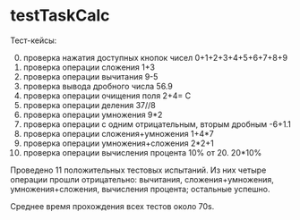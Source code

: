 # testTaskCalc
Тест-кейсы:

00. проверка нажатия доступных кнопок чисел 0+1+2+3+4+5+6+7+8+9
01. проверка операции сложения 1+3
02. проверка операции вычитания 9-5
03. проверка вывода дробного числа 56.9
04. проверка операции очищения поля 2+4= С
05. проверка операции деления 37//8
06. проверка операции умножения 9*2
07. проверка операции с одним отрицательным, вторым дробным -6+1.1
08. проверка операции сложения+умножения 1+4*7
09. проверка операции умножения+сложения 2*2+1
10. проверка операции вычисления процента 10% от 20. 20*10%

Проведено 11 положительных тестовых испытаний. Из них четыре операции прошли отрицательно: вычитания, сложения+умножения, умножения+сложения, вычисления процента; 
остальные успешно.

Среднее время прохождения всех тестов около 70s.
